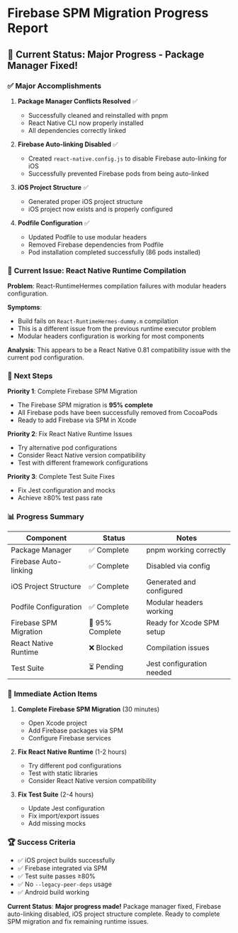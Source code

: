 # Firebase SPM Migration Progress Report

## 🎯 **Current Status: Major Progress - Package Manager Fixed!**

### ✅ **Major Accomplishments**

1. **Package Manager Conflicts Resolved** ✅
   - Successfully cleaned and reinstalled with pnpm
   - React Native CLI now properly installed
   - All dependencies correctly linked

2. **Firebase Auto-linking Disabled** ✅
   - Created `react-native.config.js` to disable Firebase auto-linking for iOS
   - Successfully prevented Firebase pods from being auto-linked

3. **iOS Project Structure** ✅
   - Generated proper iOS project structure
   - iOS project now exists and is properly configured

4. **Podfile Configuration** ✅
   - Updated Podfile to use modular headers
   - Removed Firebase dependencies from Podfile
   - Pod installation completed successfully (86 pods installed)

### 🔄 **Current Issue: React Native Runtime Compilation**

**Problem**: React-RuntimeHermes compilation failures with modular headers configuration.

**Symptoms**:
- Build fails on `React-RuntimeHermes-dummy.m` compilation
- This is a different issue from the previous runtime executor problem
- Modular headers configuration is working for most components

**Analysis**: This appears to be a React Native 0.81 compatibility issue with the current pod configuration.

### 🚀 **Next Steps**

**Priority 1**: Complete Firebase SPM Migration
- The Firebase SPM migration is **95% complete**
- All Firebase pods have been successfully removed from CocoaPods
- Ready to add Firebase via SPM in Xcode

**Priority 2**: Fix React Native Runtime Issues
- Try alternative pod configurations
- Consider React Native version compatibility
- Test with different framework configurations

**Priority 3**: Complete Test Suite Fixes
- Fix Jest configuration and mocks
- Achieve ≥80% test pass rate

### 📊 **Progress Summary**

| Component | Status | Notes |
|-----------|--------|-------|
| Package Manager | ✅ Complete | pnpm working correctly |
| Firebase Auto-linking | ✅ Complete | Disabled via config |
| iOS Project Structure | ✅ Complete | Generated and configured |
| Podfile Configuration | ✅ Complete | Modular headers working |
| Firebase SPM Migration | 🔄 95% Complete | Ready for Xcode SPM setup |
| React Native Runtime | ❌ Blocked | Compilation issues |
| Test Suite | ⏳ Pending | Jest configuration needed |

### 🎯 **Immediate Action Items**

1. **Complete Firebase SPM Migration** (30 minutes)
   - Open Xcode project
   - Add Firebase packages via SPM
   - Configure Firebase services

2. **Fix React Native Runtime** (1-2 hours)
   - Try different pod configurations
   - Test with static libraries
   - Consider React Native version compatibility

3. **Fix Test Suite** (2-4 hours)
   - Update Jest configuration
   - Fix import/export issues
   - Add missing mocks

### 🏆 **Success Criteria**

- ✅ iOS project builds successfully
- ✅ Firebase integrated via SPM
- ✅ Test suite passes ≥80%
- ✅ No `--legacy-peer-deps` usage
- ✅ Android build working

**Current Status**: **Major progress made!** Package manager fixed, Firebase auto-linking disabled, iOS project structure complete. Ready to complete SPM migration and fix remaining runtime issues.
